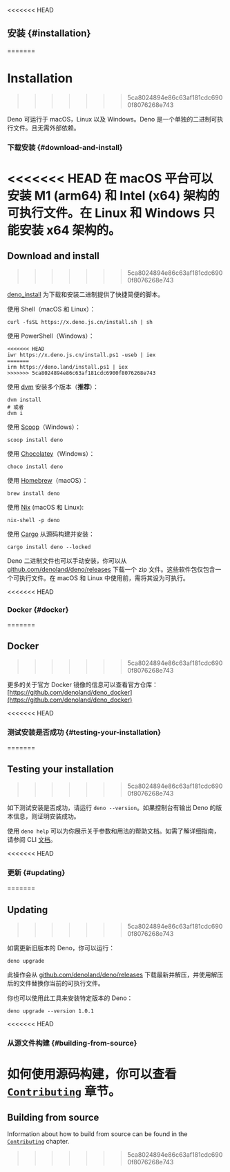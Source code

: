 <<<<<<< HEAD
## 安装 {#installation}
=======
# Installation
>>>>>>> 5ca8024894e86c63af181cdc6900f8076268e743

Deno 可运行于 macOS，Linux 以及 Windows。Deno 是一个单独的二进制可执行文件。且无需外部依赖。

### 下载安装 {#download-and-install}

<<<<<<< HEAD
在 macOS 平台可以安装 M1 (arm64) 和 Intel (x64) 架构的可执行文件。在 Linux 和 Windows 只能安装 x64 架构的。
=======
## Download and install
>>>>>>> 5ca8024894e86c63af181cdc6900f8076268e743

[deno_install](https://github.com/denocn/deno_install) 为下载和安装二进制提供了快捷简便的脚本。

使用 Shell（macOS 和 Linux）：

```shell
curl -fsSL https://x.deno.js.cn/install.sh | sh
```

使用 PowerShell（Windows）：

```shell
<<<<<<< HEAD
iwr https://x.deno.js.cn/install.ps1 -useb | iex
=======
irm https://deno.land/install.ps1 | iex
>>>>>>> 5ca8024894e86c63af181cdc6900f8076268e743
```

使用 [dvm](https://github.com/justjavac/dvm) 安装多个版本（**推荐**）：

```shell
dvm install
# 或者
dvm i
```

使用 [Scoop](https://scoop.sh/)（Windows）：

```shell
scoop install deno
```

使用 [Chocolatey](https://chocolatey.org/packages/deno)（Windows）：

```shell
choco install deno
```

使用 [Homebrew](https://formulae.brew.sh/formula/deno)（macOS）：

```shell
brew install deno
```

使用 [Nix](https://nixos.org/download.html) (macOS 和 Linux):

```shell
nix-shell -p deno
```

使用 [Cargo](https://crates.io/crates/deno) 从源码构建并安装：

```shell
cargo install deno --locked
```

Deno 二进制文件也可以手动安装，你可以从
[github.com/denoland/deno/releases](https://github.com/denoland/deno/releases)
下载一个 zip 文件。这些软件包仅包含一个可执行文件。在 macOS 和 Linux 中使用前，需将其设为可执行。

<<<<<<< HEAD
### Docker {#docker}
=======
## Docker
>>>>>>> 5ca8024894e86c63af181cdc6900f8076268e743

更多的关于官方 Docker 镜像的信息可以查看官方仓库：
[https://github.com/denoland/deno_docker](https://github.com/denoland/deno_docker)

<<<<<<< HEAD
### 测试安装是否成功 {#testing-your-installation}
=======
## Testing your installation
>>>>>>> 5ca8024894e86c63af181cdc6900f8076268e743

如下测试安装是否成功，请运行 `deno --version`。如果控制台有输出 Deno 的版本信息，则证明安装成功。

使用 `deno help` 可以为你展示关于参数和用法的帮助文档。如需了解详细指南，请参阅 CLI
[文档](./command_line_interface.md)。

<<<<<<< HEAD
### 更新 {#updating}
=======
## Updating
>>>>>>> 5ca8024894e86c63af181cdc6900f8076268e743

如需更新旧版本的 Deno，你可以运行：

```shell
deno upgrade
```

此操作会从
[github.com/denoland/deno/releases](https://github.com/denoland/deno/releases)
下载最新并解压，并使用解压后的文件替换你当前的可执行文件。

你也可以使用此工具来安装特定版本的 Deno：

```shell
deno upgrade --version 1.0.1
```

<<<<<<< HEAD
### 从源文件构建 {#building-from-source}

如何使用源码构建，你可以查看 [`Contributing`](../contributing/building_from_source.md) 章节。
=======
## Building from source

Information about how to build from source can be found in the
[`Contributing`](../references/contributing/building_from_source.md) chapter.
>>>>>>> 5ca8024894e86c63af181cdc6900f8076268e743
